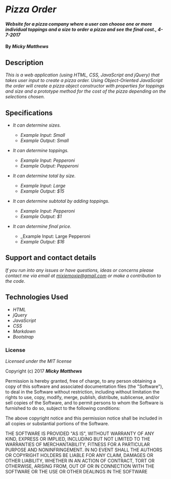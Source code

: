# _Pizza Order_

#### _Website for a pizza company where a user can choose one or more individual toppings and a size to order a pizza and see the final cost., 4-7-2017_

#### By _**Micky Matthews**_

## Description

_This is a web application (using HTML, CSS, JavaScript and jQuery) that takes user input to create a pizza order. Using Object-Oriented JavaScript the order will create a pizza object constructor with properties for toppings and size and a prototype method for the cost of the pizza depending on the selections chosen._

## Specifications

* _It can determine sizes._
    * _Example Input: Small_
    * _Example Output: Small_

* _It can determine toppings._
    * _Example Input: Pepperoni_
    * _Example Output: Pepperoni_    

* _It can determine total by size._
    * _Example Input: Large_
    * _Example Output: $15_     

* _It can determine subtotal by adding toppings._
    * _Example Input: Pepperoni_
    * _Example Output: $1_   

* _It can determine final price._
    * _Example Input: Large Pepperoni
    * _Example Output: $16_  

## Support and contact details

_If you run into any issues or have questions, ideas or concerns please contact me via email at mixiemoxie@gmail.com or make a contribution to the code._

## Technologies Used

* _HTML_
* _jQuery_
* _JavaScript_
* _CSS_
* _Markdown_
* _Bootstrap_

### License

*Licensed under the MIT license*

Copyright (c) 2017 **_Micky Matthews_**

Permission is hereby granted, free of charge, to any person obtaining a copy of this software and associated documentation files (the "Software"), to deal in the Software without restriction, including without limitation the rights to use, copy, modify, merge, publish, distribute, sublicense, and/or sell copies of the Software, and to permit persons to whom the Software is furnished to do so, subject to the following conditions:

The above copyright notice and this permission notice shall be included in all copies or substantial portions of the Software.

THE SOFTWARE IS PROVIDED "AS IS", WITHOUT WARRANTY OF ANY KIND, EXPRESS OR IMPLIED, INCLUDING BUT NOT LIMITED TO THE WARRANTIES OF MERCHANTABILITY, FITNESS FOR A PARTICULAR PURPOSE AND NONINFRINGEMENT. IN NO EVENT SHALL THE AUTHORS OR COPYRIGHT HOLDERS BE LIABLE FOR ANY CLAIM, DAMAGES OR OTHER LIABILITY, WHETHER IN AN ACTION OF CONTRACT, TORT OR OTHERWISE, ARISING FROM, OUT OF OR IN CONNECTION WITH THE SOFTWARE OR THE USE OR OTHER DEALINGS IN THE SOFTWARE
